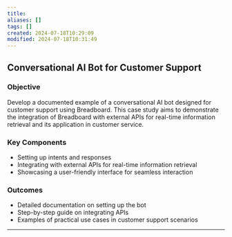 ```yaml
---
title: 
aliases: []
tags: []
created: 2024-07-18T10:29:09
modified: 2024-07-18T10:31:49
---
```


## Conversational AI Bot for Customer Support

### Objective

Develop a documented example of a conversational AI bot designed for customer support using Breadboard. This case study aims to demonstrate the integration of Breadboard with external APIs for real-time information retrieval and its application in customer service.

### Key Components

- Setting up intents and responses
- Integrating with external APIs for real-time information retrieval
- Showcasing a user-friendly interface for seamless interaction

### Outcomes

- Detailed documentation on setting up the bot
- Step-by-step guide on integrating APIs
- Examples of practical use cases in customer support scenarios

---
